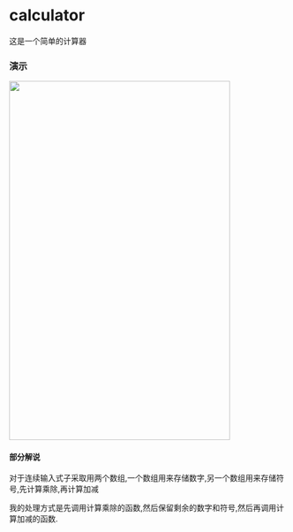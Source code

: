 # calculator
这是一个简单的计算器

### 演示
<image src="https://github.com/yayuan369/calculator/blob/master/eg.gif" width="400px" height="650px" />

#### 部分解说
对于连续输入式子采取用两个数组,一个数组用来存储数字,另一个数组用来存储符号,先计算乘除,再计算加减

我的处理方式是先调用计算乘除的函数,然后保留剩余的数字和符号,然后再调用计算加减的函数.

